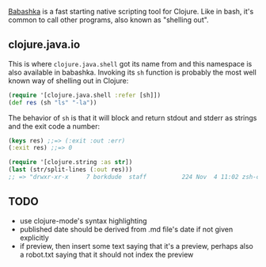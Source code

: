 [Babashka](https://github.com/babashka/babashka) is a fast starting native
scripting tool for Clojure. Like in bash, it's common to call other programs,
also known as "shelling out".

## clojure.java.io

This is where `clojure.java.shell` got its name
from and this namespace is also available in babashka. Invoking its `sh`
function is probably the most well known way of shelling out in Clojure:

``` clojure
(require '[clojure.java.shell :refer [sh]])
(def res (sh "ls" "-la"))
```

The behavior of `sh` is that it will block and return stdout and stderr as
strings and the exit code a number:

``` clojure
(keys res) ;;=> (:exit :out :err)
(:exit res) ;;=> 0

(require '[clojure.string :as str])
(last (str/split-lines (:out res)))
;; => "drwxr-xr-x     7 borkdude  staff          224 Nov  4 11:02 zsh-config"
```

## TODO

- use clojure-mode's syntax highlighting
- published date should be derived from .md file's date if not given explicitly
- if preview, then insert some text saying that it's a preview, perhaps also a robot.txt saying that it should not index the preview
